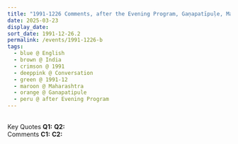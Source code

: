 ```yaml
---
title: "1991-1226 Comments, after the Evening Program, Gaṇapatīpuḷe, Maharashtra, India (to be confirmed)"
date: 2025-03-23
display_date: 
sort_date: 1991-12-26.2
permalink: /events/1991-1226-b
tags:
  - blue @ English
  - brown @ India
  - crimson @ 1991
  - deeppink @ Conversation
  - green @ 1991-12
  - maroon @ Maharashtra
  - orange @ Ganapatipule
  - peru @ after Evening Program
---
```


<br>

<wave-list>
  <list-title color="DarkSeaGreen" width="55">Key Quotes</list-title>
  <list-item color="BlanchedAlmond" width="280"><b>Q1:</b> <i></i></list-item>
  <list-item color="Lavender" width="280"><b>Q2:</b> <i></i></list-item>
</wave-list>

<br>

<wave-list>
  <list-title color="DarkSeaGreen" width="55">Comments</list-title>
  <list-item color="BlanchedAlmond" width="280"><b>C1:</b> <i></i></list-item>
  <list-item color="Lavender" width="280"><b>C2:</b> <i></i></list-item>
</wave-list>